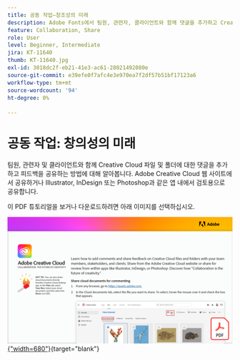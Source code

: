 ```yaml
---
title: 공동 작업—창조성의 미래
description: Adobe Fonts에서 팀원, 관련자, 클라이언트와 함께 댓글을 추가하고 Creative Cloud 파일 및 폴더에 대한 피드백을 공유하는 방법에 대해 알아봅니다
feature: Collaboration, Share
role: User
level: Beginner, Intermediate
jira: KT-11640
thumb: KT-11640.jpg
exl-id: 3018dc2f-eb21-41e3-ac61-28021492080e
source-git-commit: e39efe0f7afc4e3e970ea7f2df57b51bf17123a6
workflow-type: tm+mt
source-wordcount: '94'
ht-degree: 0%

---
```


# 공동 작업: 창의성의 미래

팀원, 관련자 및 클라이언트와 함께 Creative Cloud 파일 및 폴더에 대한 댓글을 추가하고 피드백을 공유하는 방법에 대해 알아봅니다. Adobe Creative Cloud 웹 사이트에서 공유하거나 Illustrator, InDesign 또는 Photoshop과 같은 앱 내에서 검토용으로 공유합니다.

이 PDF 튜토리얼을 보거나 다운로드하려면 아래 이미지를 선택하십시오.

[![튜토리얼의 첫 페이지 이미지](assets/Collaboration-The-Future-of-Creativity.png){&quot;width=680&quot;}](assets/Collaboration-The-Future-of-Creativity.pdf){target="blank"}
